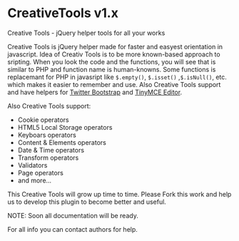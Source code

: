 # CreativeTools v1.x
Creative Tools - jQuery helper tools for all your works

Creative Tools is jQuery helper made for faster and easyest orientation in javascript. Idea of Creativ Tools is to be more known-based approach to sripting. When you look the code and the functions, you will see that is similar to PHP and function name is human-knowns. Some functions is replacemant for PHP in javasript like `$.empty()`, `$.isset()` ,`$.isNull()`, etc. which makes it easier to remember and use. Also Creative Tools support and have helpers for <a href="http://getbootstrap.com/" target="_blank">Twitter Bootstrap</a> and <a href="http://www.tinymce.com/" target="_blank">TinyMCE Editor</a>.

Also Creative Tools support:

- Cookie operators
- HTML5 Local Storage operators
- Keyboars operators
- Content & Elements operators
- Date & Time operators
- Transform operators
- Validators
- Page operators
- and more...

This Creative Tools will grow up time to time. Please Fork this work and help us to develop this plugin to become better and useful.

NOTE: Soon all documentation will be ready.

For all info you can contact authors for help.
